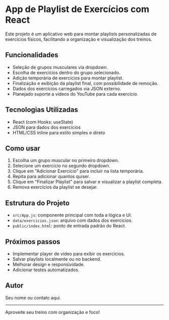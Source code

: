 # App de Playlist de Exercícios com React

Este projeto é um aplicativo web para montar playlists personalizadas de exercícios físicos, facilitando a organização e visualização dos treinos.

## Funcionalidades

- Seleção de grupos musculares via dropdown.
- Escolha de exercícios dentro do grupo selecionado.
- Adição temporária de exercícios para montar playlist.
- Finalização e exibição da playlist final, com possibilidade de remoção.
- Dados dos exercícios carregados via JSON externo.
- Planejado suporte a vídeos do YouTube para cada exercício.

## Tecnologias Utilizadas

- React (com Hooks: useState)
- JSON para dados dos exercícios
- HTML/CSS inline para estilo simples e direto

## Como usar

1. Escolha um grupo muscular no primeiro dropdown.
2. Selecione um exercício no segundo dropdown.
3. Clique em "Adicionar Exercício" para incluir na lista temporária.
4. Repita para adicionar quantos quiser.
5. Clique em "Finalizar Playlist" para salvar e visualizar a playlist completa.
6. Remova exercícios da playlist se desejar.

## Estrutura do Projeto

- `src/App.js`: componente principal com toda a lógica e UI.
- `data/exercicios.json`: arquivo com dados dos exercícios.
- `public/index.html`: ponto de entrada padrão do React.

## Próximos passos

- Implementar player de vídeo para exibir os exercícios.
- Salvar playlists localmente ou no backend.
- Melhorar design e responsividade.
- Adicionar testes automatizados.

## Autor

Seu nome ou contato aqui.

---

Aproveite seu treino com organização e foco!
